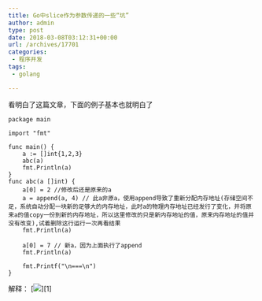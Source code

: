 ```yaml
---
title: Go中slice作为参数传递的一些“坑”
author: admin
type: post
date: 2018-03-08T03:12:31+00:00
url: /archives/17701
categories:
 - 程序开发
tags:
 - golang

---
```

看明白了这篇文章，下面的例子基本也就明白了

```
package main

import "fmt"

func main() {
	a := []int{1,2,3}
	abc(a)
	fmt.Println(a)
}
func abc(a []int) {
	a[0] = 2 //修改后还是原来的a
	a = append(a, 4) // 此a非原a，使用append导致了重新分配内存地址(存储空间不足，系统自动分配一块新的足够大的内存地址，此时a的物理内存地址已经发行了变化，并将原来a的值copy一份到新的内存地址，所以这里修改的只是新内存地址的值，原来内存地址的值并没有改变),试着删除这行运行一次再看结果
	fmt.Println(a)

	a[0] = 7 // 新a，因为上面执行了append
	fmt.Println(a)

	fmt.Printf("\n===\n")
}

```

解释：
[![](https://blog--static.oss-cn-shanghai.aliyuncs.com//uploads/2023/09/golang_slice_append.png)][1]

